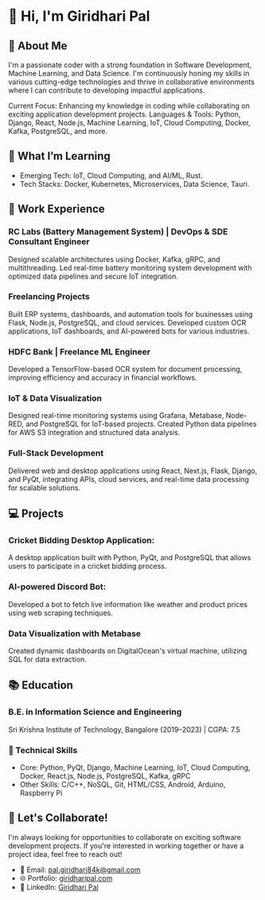 # 👋 Hi, I'm Giridhari Pal
## 🚀 About Me
I'm a passionate coder with a strong foundation in Software Development, Machine Learning, and Data Science. I'm continuously honing my skills in various cutting-edge technologies and thrive in collaborative environments where I can contribute to developing impactful applications.

Current Focus: Enhancing my knowledge in coding while collaborating on exciting application development projects.
Languages & Tools: Python, Django, React, Node.js, Machine Learning, IoT, Cloud Computing, Docker, Kafka, PostgreSQL, and more.
## 🌱 What I’m Learning
- Emerging Tech: IoT, Cloud Computing, and AI/ML, Rust.
- Tech Stacks: Docker, Kubernetes, Microservices, Data Science, Tauri.
## 💼 Work Experience
### RC Labs (Battery Management System) | DevOps & SDE Consultant Engineer
Designed scalable architectures using Docker, Kafka, gRPC, and multithreading. Led real-time battery monitoring system development with optimized data pipelines and secure IoT integration.

### Freelancing Projects
Built ERP systems, dashboards, and automation tools for businesses using Flask, Node.js, PostgreSQL, and cloud services. Developed custom OCR applications, IoT dashboards, and AI-powered bots for various industries.

### HDFC Bank | Freelance ML Engineer
Developed a TensorFlow-based OCR system for document processing, improving efficiency and accuracy in financial workflows.

### IoT & Data Visualization
Designed real-time monitoring systems using Grafana, Metabase, Node-RED, and PostgreSQL for IoT-based projects. Created Python data pipelines for AWS S3 integration and structured data analysis.

### Full-Stack Development
Delivered web and desktop applications using React, Next.js, Flask, Django, and PyQt, integrating APIs, cloud services, and real-time data processing for scalable solutions.

## 💻 Projects
### Cricket Bidding Desktop Application:
A desktop application built with Python, PyQt, and PostgreSQL that allows users to participate in a cricket bidding process.

### AI-powered Discord Bot:
Developed a bot to fetch live information like weather and product prices using web scraping techniques.

### Data Visualization with Metabase
Created dynamic dashboards on DigitalOcean's virtual machine, utilizing SQL for data extraction.

## 📚 Education
### B.E. in Information Science and Engineering
Sri Krishna Institute of Technology, Bangalore (2019–2023) | CGPA: 7.5
### 🔧 Technical Skills
- Core: Python, PyQt, Django, Machine Learning, IoT, Cloud Computing, Docker, React.js, Node.js, PostgreSQL, Kafka, gRPC
- Other Skills: C/C++, NoSQL, Git, HTML/CSS, Android, Arduino, Raspberry Pi
## 💬 Let's Collaborate!
I'm always looking for opportunities to collaborate on exciting software development projects. If you're interested in working together or have a project idea, feel free to reach out!

- 📧 Email: pal.giridhari84k@gmail.com
- 🌐 Portfolio: [giridharipal.com](https://giridharipal.com)
- 🔗 LinkedIn: [Giridhari Pal](https://www.linkedin.com/in/giridhari-pal-a7a413132/)
